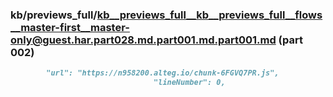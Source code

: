 ### kb/previews_full/kb__previews_full__kb__previews_full__flows__master-first__master-only@guest.har.part028.md.part001.md.part001.md (part 002)

```md
        "url": "https://n958200.alteg.io/chunk-6FGVQ7PR.js",
                                "lineNumber": 0,
             
```

```
